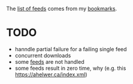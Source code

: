 The [list of feeds][ref_feeds] comes from my [bookmarks][ref_tw].

# TODO

- hanndle partial failure for a failing single feed
- concurrent downloads
- some [feeds][ref_feeds] are not handled
- some feeds result in zero time, why (e.g. this https://ahelwer.ca/index.xml)

[ref_tw]:https://twitter.com/JakubMikians
[ref_feeds]:feeds.conf
